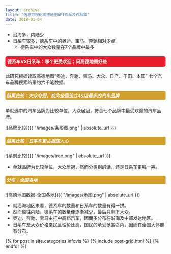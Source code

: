 ```yaml
---
layout: archive
title: "信息可视化高德地图API作品及作品集"
date: 2018-01-04
---
```


- 沿海多，内陆少
- 日系车较多，德系车中的奥迪、宝马、奔驰相对少点
  - 德系车中的大众数量在7个品牌中最多
 
<style>
h4{background: #EA1D2D; color:white; border-radius:6px; padding:6px;}
h5{background: #D19F2A; color:white; border-radius:3px; padding:3px;}
</style>
<h4>德系车VS日系车：哪个更受欢迎；问高德地图好些</h4>
此研究根据读取高德地图“奥迪、奔驰、宝马、大众、日产、丰田、本田” 七个汽车品牌搜索结果约六千笔数据。

<div class="row">
<div class="col-sm-7" markdown="1"><!-- left -->

##### 结果比较：大众夺冠，成为全国设立4S店最多的汽车品牌
单就选中的汽车品牌为比较单位，大众居冠，符合七个品牌中最受欢迎的汽车品牌。

![品牌比较]({{ "/images/条形图.png" | absolute_url }})

##### 结果比较：日系车更占据国人心 
![系别比较]({{ "/images/tree.png" | absolute_url }})

* 单就品牌为比较单位，大众居冠，然而分类别的话，还是日系车更胜一筹。



</div> 
<div class="col-sm-5" markdown="1" ><!-- right -->

##### 分布：全国各地
![高德地图数据-全国各地]({{ "/images/地图.png" | absolute_url }})

* 就沿海地区来看，德系车的数量和日系车的数量有得一拼。
* 然而越往内陆，德系车的数量便逐渐减少，最后只剩下大众。
* 奥迪、奔驰、宝马主打中高档汽车，因而多分布在沿海及中部发达地区。
* 日系车及大众价格亲民且性价比高，国民的承受范围之内，因而在全国大体都有分布。

</div>

<div class="tiles">
{% for post in site.categories.infovis %}
  {% include post-grid.html %}
{% endfor %}
</div><!-- /.tiles 把所有categories 有 infovis 的列出来-->

